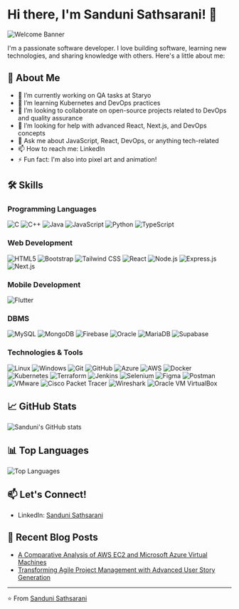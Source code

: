 # Hi there, I'm Sanduni Sathsarani! 👋

![Welcome Banner](https://user-images.githubusercontent.com/74038190/221352975-94759904-aa4c-4032-a8ab-b546efb9c478.gif)

I'm a passionate software developer. I love building software, learning new technologies, and sharing knowledge with others. Here's a little about me:

## 🚀 About Me
- 🔭 I’m currently working on QA tasks at Staryo
- 🌱 I’m learning Kubernetes and DevOps practices
- 👯 I’m looking to collaborate on open-source projects related to DevOps and quality assurance
- 🤔 I’m looking for help with advanced React, Next.js, and DevOps concepts
- 💬 Ask me about JavaScript, React, DevOps, or anything tech-related
- 📫 How to reach me: LinkedIn
- ⚡ Fun fact: I'm also into pixel art and animation!

## 🛠️ Skills

### Programming Languages
![C](https://img.shields.io/badge/-C-A8B9CC?style=flat&logo=c&logoColor=white)
![C++](https://img.shields.io/badge/-C++-00599C?style=flat&logo=cplusplus&logoColor=white)
![Java](https://img.shields.io/badge/-Java-007396?style=flat&logo=java&logoColor=white)
![JavaScript](https://img.shields.io/badge/-JavaScript-F7DF1E?style=flat&logo=javascript&logoColor=black)
![Python](https://img.shields.io/badge/-Python-3776AB?style=flat&logo=python&logoColor=white)
![TypeScript](https://img.shields.io/badge/-TypeScript-007ACC?style=flat&logo=typescript&logoColor=white)

### Web Development
![HTML5](https://img.shields.io/badge/-HTML5-E34F26?style=flat&logo=html5&logoColor=white)
![Bootstrap](https://img.shields.io/badge/-Bootstrap-7952B3?style=flat&logo=bootstrap&logoColor=white)
![Tailwind CSS](https://img.shields.io/badge/-Tailwind%20CSS-06B6D4?style=flat&logo=tailwindcss&logoColor=white)
![React](https://img.shields.io/badge/-React-61DAFB?style=flat&logo=react&logoColor=black)
![Node.js](https://img.shields.io/badge/-Node.js-339933?style=flat&logo=nodedotjs&logoColor=white)
![Express.js](https://img.shields.io/badge/-Express.js-000000?style=flat&logo=express&logoColor=white)
![Next.js](https://img.shields.io/badge/-Next.js-000000?style=flat&logo=nextdotjs&logoColor=white)

### Mobile Development
![Flutter](https://img.shields.io/badge/-Flutter-02569B?style=flat&logo=flutter&logoColor=white)

### DBMS
![MySQL](https://img.shields.io/badge/-MySQL-4479A1?style=flat&logo=mysql&logoColor=white)
![MongoDB](https://img.shields.io/badge/-MongoDB-47A248?style=flat&logo=mongodb&logoColor=white)
![Firebase](https://img.shields.io/badge/-Firebase-FFCA28?style=flat&logo=firebase&logoColor=black)
![Oracle](https://img.shields.io/badge/-Oracle-F80000?style=flat&logo=oracle&logoColor=white)
![MariaDB](https://img.shields.io/badge/-MariaDB-003545?style=flat&logo=mariadb&logoColor=white)
![Supabase](https://img.shields.io/badge/-Supabase-3ECF8E?style=flat&logo=supabase&logoColor=white)

### Technologies & Tools
![Linux](https://img.shields.io/badge/-Linux-FCC624?style=flat&logo=linux&logoColor=black)
![Windows](https://img.shields.io/badge/-Windows-0078D6?style=flat&logo=windows&logoColor=white)
![Git](https://img.shields.io/badge/-Git-F05032?style=flat&logo=git&logoColor=white)
![GitHub](https://img.shields.io/badge/-GitHub-181717?style=flat&logo=github&logoColor=white)
![Azure](https://img.shields.io/badge/-Azure-0078D4?style=flat&logo=microsoftazure&logoColor=white)
![AWS](https://img.shields.io/badge/-AWS-232F3E?style=flat&logo=amazonaws&logoColor=white)
![Docker](https://img.shields.io/badge/-Docker-2496ED?style=flat&logo=docker&logoColor=white)
![Kubernetes](https://img.shields.io/badge/-Kubernetes-326CE5?style=flat&logo=kubernetes&logoColor=white)
![Terraform](https://img.shields.io/badge/-Terraform-7B42BC?style=flat&logo=terraform&logoColor=white)
![Jenkins](https://img.shields.io/badge/-Jenkins-D24939?style=flat&logo=jenkins&logoColor=white)
![Selenium](https://img.shields.io/badge/-Selenium-43B02A?style=flat&logo=selenium&logoColor=white)
![Figma](https://img.shields.io/badge/-Figma-F24E1E?style=flat&logo=figma&logoColor=white)
![Postman](https://img.shields.io/badge/-Postman-FF6C37?style=flat&logo=postman&logoColor=white)
![VMware](https://img.shields.io/badge/-VMware-607078?style=flat&logo=vmware&logoColor=white)
![Cisco Packet Tracer](https://img.shields.io/badge/-Cisco%20Packet%20Tracer-1BA0D7?style=flat&logo=cisco&logoColor=white)
![Wireshark](https://img.shields.io/badge/-Wireshark-1679A7?style=flat&logo=wireshark&logoColor=white)
![Oracle VM VirtualBox](https://img.shields.io/badge/-Oracle%20VM%20VirtualBox-183A61?style=flat&logo=virtualbox&logoColor=white)

## 📈 GitHub Stats
![Sanduni's GitHub stats](https://github-readme-stats.vercel.app/api?username=sanduniDev&show_icons=true&theme=radical)

## 📊 Top Languages
![Top Languages](https://github-readme-stats.vercel.app/api/top-langs/?username=sanduniDev&layout=compact&theme=radical)

## 📫 Let's Connect!
- LinkedIn: [Sanduni Sathsarani](https://www.linkedin.com/in/h-e-s-sathsarani/)

## 📝 Recent Blog Posts
- [A Comparative Analysis of AWS EC2 and Microsoft Azure Virtual Machines](https://medium.com/@sanduni.s/a-comparative-analysis-of-aws-ec2-and-microsoft-azure-virtual-machines-499d12b6d174)
- [Transforming Agile Project Management with Advanced User Story Generation](https://medium.com/@sanduni.s/transforming-agile-project-management-with-advanced-user-story-generation-8c35f15061ff)

---

⭐️ From [Sanduni Sathsarani](https://github.com/sanduniDev)

